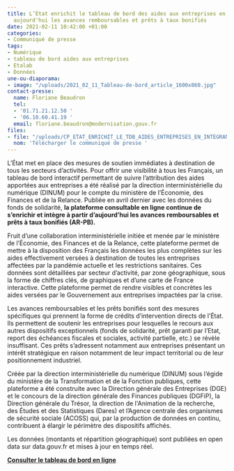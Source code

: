 ```yaml
---
title: L’État enrichit le tableau de bord des aides aux entreprises en intégrant dès
  aujourd'hui les avances remboursables et prêts à taux bonifiés
date: 2021-02-11 10:42:00 +01:00
categories:
- Communiqué de presse
tags:
- Numérique
- tableau de bord aides aux entreprises
- Etalab
- Données
une-ou-diaporama:
- image: "/uploads/2021_02_11_Tableau-de-bord_article_1600x860.jpg"
contact-presse:
  name: Floriane Beaudron
  tel:
  - '01.71.21.12.50 '
  - '06.10.60.41.19 '
  email: floriane.beaudron@modernisation.gouv.fr
files:
- file: "/uploads/CP_ETAT_ENRICHIT_LE_TDB_AIDES_ENTREPRISES_EN_INTEGRANT_AVANCES_REMB.pdf"
  nom: 'Télécharger le communiqué de presse '
---
```


L’État met en place des mesures de soutien immédiates à destination de tous les secteurs d’activités. Pour offrir une visibilité à tous les Français, un tableau de bord interactif permettant de suivre l’attribution des aides apportées aux entreprises a été réalisé par la direction interministérielle du numérique (DINUM) pour le compte du ministère de l’Économie, des Finances et de la Relance. Publiée en avril dernier avec les données du fonds de solidarité, **la plateforme consultable en ligne continue de s’enrichir et intègre à partir d’aujourd’hui les avances remboursables et prêts à taux bonifiés (AR-PB).**

Fruit d’une collaboration interministérielle initiée et menée par le ministère de l’Économie, des Finances et de la Relance, cette plateforme permet de mettre à la disposition des Français les données les plus complètes sur les aides effectivement versées à destination de toutes les entreprises affectées par la pandémie actuelle et les restrictions sanitaires. Ces données sont détaillées par secteur d’activité, par zone géographique, sous la forme de chiffres clés, de graphiques et d’une carte de France interactive. Cette plateforme permet de rendre visibles et concrètes les aides versées par le Gouvernement aux entreprises impactées par la crise.

Les avances remboursables et les prêts bonifiés sont des mesures spécifiques qui prennent la forme de crédits d’intervention directs de l’État. Ils permettent de soutenir les entreprises pour lesquelles le recours aux autres dispositifs exceptionnels (fonds de solidarité, prêt garanti par l’Etat, report des échéances fiscales et sociales, activité partielle, etc.) se révèle insuffisant. Ces prêts s’adressent notamment aux entreprises présentant un intérêt stratégique en raison notamment de leur impact territorial ou de leur positionnement industriel.

Créée par la direction interministérielle du numérique (DINUM) sous l’égide du ministère de la Transformation et de la Fonction publiques, cette plateforme a été construite avec la Direction générale des Entreprises (DGE) et le concours de la direction générale des Finances publiques (DGFiP), la Direction générale du Trésor, la direction de l'Animation de la recherche, des Études et des Statistiques (Dares) et l’Agence centrale des organismes de sécurité sociale (ACOSS) qui, par la production de données en continu, contribuent à élargir le périmètre des dispositifs affichés.

Les données (montants et répartition géographique) sont publiées en open data sur data.gouv.fr et mises à jour en temps réel.

**[Consulter le tableau de bord en ligne](https://aides-entreprises.data.gouv.fr/arpd)**
